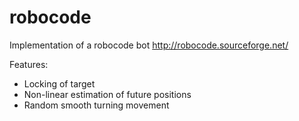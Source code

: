 # robocode
Implementation of a robocode bot http://robocode.sourceforge.net/

Features:
- Locking of target
- Non-linear estimation of future positions
- Random smooth turning movement
